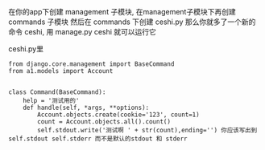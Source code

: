 在你的app下创建 management 子模块, 在management子模块下再创建 commands 子模块
然后在 commands 下创建 ceshi.py 那么你就多了一个新的命令 ceshi, 用 manage.py ceshi 就可以运行它

ceshi.py里
```
from django.core.management import BaseCommand
from a1.models import Account


class Command(BaseCommand):
    help = '测试用的'
    def handle(self, *args, **options):
        Account.objects.create(cookie='123', count=1)
        count = Account.objects.all().count()
        self.stdout.write('测试啊 ' + str(count),ending='') 你应该写出到 self.stdout self.stderr 而不是默认的stdout 和 stderr
```
